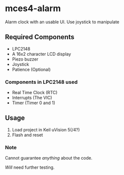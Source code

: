 # mces4-alarm
Alarm clock with an usable UI. Use joystick to manipulate

## Required Components

 - LPC2148
 - A 16x2 character LCD display
 - Piezo buzzer
 - Joystick
 - Patience (Optional)

### Components in LPC2148 used

 - Real Time Clock (RTC)
 - Interrupts (The VIC)
 - Timer (Timer 0 and 1)
 
 
 ## Usage
 
 1. Load project in Keil uVision 5(/4?)
 2. Flash and reset
 
 ### Note

Cannot guarantee _anything_ about the code.

*Will* need further testing.
